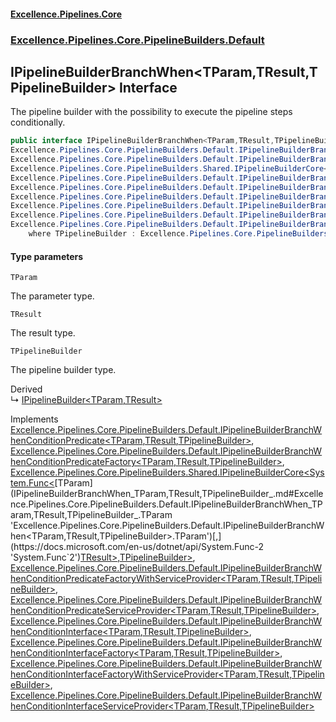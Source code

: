 #### [Excellence.Pipelines.Core](Excellence.Pipelines.md 'Excellence.Pipelines')
### [Excellence.Pipelines.Core.PipelineBuilders.Default](Excellence.Pipelines.md#Excellence.Pipelines.Core.PipelineBuilders.Default 'Excellence.Pipelines.Core.PipelineBuilders.Default')

## IPipelineBuilderBranchWhen<TParam,TResult,TPipelineBuilder> Interface

The pipeline builder with the possibility to execute the pipeline steps conditionally.

```csharp
public interface IPipelineBuilderBranchWhen<TParam,TResult,TPipelineBuilder> :
Excellence.Pipelines.Core.PipelineBuilders.Default.IPipelineBuilderBranchWhenConditionPredicate<TParam, TResult, TPipelineBuilder>,
Excellence.Pipelines.Core.PipelineBuilders.Default.IPipelineBuilderBranchWhenConditionPredicateFactory<TParam, TResult, TPipelineBuilder>,
Excellence.Pipelines.Core.PipelineBuilders.Shared.IPipelineBuilderCore<System.Func<TParam, TResult>, TPipelineBuilder>,
Excellence.Pipelines.Core.PipelineBuilders.Default.IPipelineBuilderBranchWhenConditionPredicateFactoryWithServiceProvider<TParam, TResult, TPipelineBuilder>,
Excellence.Pipelines.Core.PipelineBuilders.Default.IPipelineBuilderBranchWhenConditionPredicateServiceProvider<TParam, TResult, TPipelineBuilder>,
Excellence.Pipelines.Core.PipelineBuilders.Default.IPipelineBuilderBranchWhenConditionInterface<TParam, TResult, TPipelineBuilder>,
Excellence.Pipelines.Core.PipelineBuilders.Default.IPipelineBuilderBranchWhenConditionInterfaceFactory<TParam, TResult, TPipelineBuilder>,
Excellence.Pipelines.Core.PipelineBuilders.Default.IPipelineBuilderBranchWhenConditionInterfaceFactoryWithServiceProvider<TParam, TResult, TPipelineBuilder>,
Excellence.Pipelines.Core.PipelineBuilders.Default.IPipelineBuilderBranchWhenConditionInterfaceServiceProvider<TParam, TResult, TPipelineBuilder>
    where TPipelineBuilder : Excellence.Pipelines.Core.PipelineBuilders.Default.IPipelineBuilderBranchWhen<TParam, TResult, TPipelineBuilder>
```
#### Type parameters

<a name='Excellence.Pipelines.Core.PipelineBuilders.Default.IPipelineBuilderBranchWhen_TParam,TResult,TPipelineBuilder_.TParam'></a>

`TParam`

The parameter type.

<a name='Excellence.Pipelines.Core.PipelineBuilders.Default.IPipelineBuilderBranchWhen_TParam,TResult,TPipelineBuilder_.TResult'></a>

`TResult`

The result type.

<a name='Excellence.Pipelines.Core.PipelineBuilders.Default.IPipelineBuilderBranchWhen_TParam,TResult,TPipelineBuilder_.TPipelineBuilder'></a>

`TPipelineBuilder`

The pipeline builder type.

Derived  
&#8627; [IPipelineBuilder&lt;TParam,TResult&gt;](IPipelineBuilder_TParam,TResult_.md 'Excellence.Pipelines.Core.PipelineBuilders.IPipelineBuilder<TParam,TResult>')

Implements [Excellence.Pipelines.Core.PipelineBuilders.Default.IPipelineBuilderBranchWhenConditionPredicate&lt;](IPipelineBuilderBranchWhenConditionPredicate_TParam,TResult,TPipelineBuilder_.md 'Excellence.Pipelines.Core.PipelineBuilders.Default.IPipelineBuilderBranchWhenConditionPredicate<TParam,TResult,TPipelineBuilder>')[TParam](IPipelineBuilderBranchWhen_TParam,TResult,TPipelineBuilder_.md#Excellence.Pipelines.Core.PipelineBuilders.Default.IPipelineBuilderBranchWhen_TParam,TResult,TPipelineBuilder_.TParam 'Excellence.Pipelines.Core.PipelineBuilders.Default.IPipelineBuilderBranchWhen<TParam,TResult,TPipelineBuilder>.TParam')[,](IPipelineBuilderBranchWhenConditionPredicate_TParam,TResult,TPipelineBuilder_.md 'Excellence.Pipelines.Core.PipelineBuilders.Default.IPipelineBuilderBranchWhenConditionPredicate<TParam,TResult,TPipelineBuilder>')[TResult](IPipelineBuilderBranchWhen_TParam,TResult,TPipelineBuilder_.md#Excellence.Pipelines.Core.PipelineBuilders.Default.IPipelineBuilderBranchWhen_TParam,TResult,TPipelineBuilder_.TResult 'Excellence.Pipelines.Core.PipelineBuilders.Default.IPipelineBuilderBranchWhen<TParam,TResult,TPipelineBuilder>.TResult')[,](IPipelineBuilderBranchWhenConditionPredicate_TParam,TResult,TPipelineBuilder_.md 'Excellence.Pipelines.Core.PipelineBuilders.Default.IPipelineBuilderBranchWhenConditionPredicate<TParam,TResult,TPipelineBuilder>')[TPipelineBuilder](IPipelineBuilderBranchWhen_TParam,TResult,TPipelineBuilder_.md#Excellence.Pipelines.Core.PipelineBuilders.Default.IPipelineBuilderBranchWhen_TParam,TResult,TPipelineBuilder_.TPipelineBuilder 'Excellence.Pipelines.Core.PipelineBuilders.Default.IPipelineBuilderBranchWhen<TParam,TResult,TPipelineBuilder>.TPipelineBuilder')[&gt;](IPipelineBuilderBranchWhenConditionPredicate_TParam,TResult,TPipelineBuilder_.md 'Excellence.Pipelines.Core.PipelineBuilders.Default.IPipelineBuilderBranchWhenConditionPredicate<TParam,TResult,TPipelineBuilder>'), [Excellence.Pipelines.Core.PipelineBuilders.Default.IPipelineBuilderBranchWhenConditionPredicateFactory&lt;](IPipelineBuilderBranchWhenConditionPredicateFactory_TParam,TResult,TPipelineBuilder_.md 'Excellence.Pipelines.Core.PipelineBuilders.Default.IPipelineBuilderBranchWhenConditionPredicateFactory<TParam,TResult,TPipelineBuilder>')[TParam](IPipelineBuilderBranchWhen_TParam,TResult,TPipelineBuilder_.md#Excellence.Pipelines.Core.PipelineBuilders.Default.IPipelineBuilderBranchWhen_TParam,TResult,TPipelineBuilder_.TParam 'Excellence.Pipelines.Core.PipelineBuilders.Default.IPipelineBuilderBranchWhen<TParam,TResult,TPipelineBuilder>.TParam')[,](IPipelineBuilderBranchWhenConditionPredicateFactory_TParam,TResult,TPipelineBuilder_.md 'Excellence.Pipelines.Core.PipelineBuilders.Default.IPipelineBuilderBranchWhenConditionPredicateFactory<TParam,TResult,TPipelineBuilder>')[TResult](IPipelineBuilderBranchWhen_TParam,TResult,TPipelineBuilder_.md#Excellence.Pipelines.Core.PipelineBuilders.Default.IPipelineBuilderBranchWhen_TParam,TResult,TPipelineBuilder_.TResult 'Excellence.Pipelines.Core.PipelineBuilders.Default.IPipelineBuilderBranchWhen<TParam,TResult,TPipelineBuilder>.TResult')[,](IPipelineBuilderBranchWhenConditionPredicateFactory_TParam,TResult,TPipelineBuilder_.md 'Excellence.Pipelines.Core.PipelineBuilders.Default.IPipelineBuilderBranchWhenConditionPredicateFactory<TParam,TResult,TPipelineBuilder>')[TPipelineBuilder](IPipelineBuilderBranchWhen_TParam,TResult,TPipelineBuilder_.md#Excellence.Pipelines.Core.PipelineBuilders.Default.IPipelineBuilderBranchWhen_TParam,TResult,TPipelineBuilder_.TPipelineBuilder 'Excellence.Pipelines.Core.PipelineBuilders.Default.IPipelineBuilderBranchWhen<TParam,TResult,TPipelineBuilder>.TPipelineBuilder')[&gt;](IPipelineBuilderBranchWhenConditionPredicateFactory_TParam,TResult,TPipelineBuilder_.md 'Excellence.Pipelines.Core.PipelineBuilders.Default.IPipelineBuilderBranchWhenConditionPredicateFactory<TParam,TResult,TPipelineBuilder>'), [Excellence.Pipelines.Core.PipelineBuilders.Shared.IPipelineBuilderCore&lt;](IPipelineBuilderCore_TPipelineDelegate,TPipelineBuilder_.md 'Excellence.Pipelines.Core.PipelineBuilders.Shared.IPipelineBuilderCore<TPipelineDelegate,TPipelineBuilder>')[System.Func&lt;](https://docs.microsoft.com/en-us/dotnet/api/System.Func-2 'System.Func`2')[TParam](IPipelineBuilderBranchWhen_TParam,TResult,TPipelineBuilder_.md#Excellence.Pipelines.Core.PipelineBuilders.Default.IPipelineBuilderBranchWhen_TParam,TResult,TPipelineBuilder_.TParam 'Excellence.Pipelines.Core.PipelineBuilders.Default.IPipelineBuilderBranchWhen<TParam,TResult,TPipelineBuilder>.TParam')[,](https://docs.microsoft.com/en-us/dotnet/api/System.Func-2 'System.Func`2')[TResult](IPipelineBuilderBranchWhen_TParam,TResult,TPipelineBuilder_.md#Excellence.Pipelines.Core.PipelineBuilders.Default.IPipelineBuilderBranchWhen_TParam,TResult,TPipelineBuilder_.TResult 'Excellence.Pipelines.Core.PipelineBuilders.Default.IPipelineBuilderBranchWhen<TParam,TResult,TPipelineBuilder>.TResult')[&gt;](https://docs.microsoft.com/en-us/dotnet/api/System.Func-2 'System.Func`2')[,](IPipelineBuilderCore_TPipelineDelegate,TPipelineBuilder_.md 'Excellence.Pipelines.Core.PipelineBuilders.Shared.IPipelineBuilderCore<TPipelineDelegate,TPipelineBuilder>')[TPipelineBuilder](IPipelineBuilderBranchWhen_TParam,TResult,TPipelineBuilder_.md#Excellence.Pipelines.Core.PipelineBuilders.Default.IPipelineBuilderBranchWhen_TParam,TResult,TPipelineBuilder_.TPipelineBuilder 'Excellence.Pipelines.Core.PipelineBuilders.Default.IPipelineBuilderBranchWhen<TParam,TResult,TPipelineBuilder>.TPipelineBuilder')[&gt;](IPipelineBuilderCore_TPipelineDelegate,TPipelineBuilder_.md 'Excellence.Pipelines.Core.PipelineBuilders.Shared.IPipelineBuilderCore<TPipelineDelegate,TPipelineBuilder>'), [Excellence.Pipelines.Core.PipelineBuilders.Default.IPipelineBuilderBranchWhenConditionPredicateFactoryWithServiceProvider&lt;](IPipelineBuilderBranchWhenConditionPredicateFactoryWithServiceProvider_TParam,TResult,TPipelineBuilder_.md 'Excellence.Pipelines.Core.PipelineBuilders.Default.IPipelineBuilderBranchWhenConditionPredicateFactoryWithServiceProvider<TParam,TResult,TPipelineBuilder>')[TParam](IPipelineBuilderBranchWhen_TParam,TResult,TPipelineBuilder_.md#Excellence.Pipelines.Core.PipelineBuilders.Default.IPipelineBuilderBranchWhen_TParam,TResult,TPipelineBuilder_.TParam 'Excellence.Pipelines.Core.PipelineBuilders.Default.IPipelineBuilderBranchWhen<TParam,TResult,TPipelineBuilder>.TParam')[,](IPipelineBuilderBranchWhenConditionPredicateFactoryWithServiceProvider_TParam,TResult,TPipelineBuilder_.md 'Excellence.Pipelines.Core.PipelineBuilders.Default.IPipelineBuilderBranchWhenConditionPredicateFactoryWithServiceProvider<TParam,TResult,TPipelineBuilder>')[TResult](IPipelineBuilderBranchWhen_TParam,TResult,TPipelineBuilder_.md#Excellence.Pipelines.Core.PipelineBuilders.Default.IPipelineBuilderBranchWhen_TParam,TResult,TPipelineBuilder_.TResult 'Excellence.Pipelines.Core.PipelineBuilders.Default.IPipelineBuilderBranchWhen<TParam,TResult,TPipelineBuilder>.TResult')[,](IPipelineBuilderBranchWhenConditionPredicateFactoryWithServiceProvider_TParam,TResult,TPipelineBuilder_.md 'Excellence.Pipelines.Core.PipelineBuilders.Default.IPipelineBuilderBranchWhenConditionPredicateFactoryWithServiceProvider<TParam,TResult,TPipelineBuilder>')[TPipelineBuilder](IPipelineBuilderBranchWhen_TParam,TResult,TPipelineBuilder_.md#Excellence.Pipelines.Core.PipelineBuilders.Default.IPipelineBuilderBranchWhen_TParam,TResult,TPipelineBuilder_.TPipelineBuilder 'Excellence.Pipelines.Core.PipelineBuilders.Default.IPipelineBuilderBranchWhen<TParam,TResult,TPipelineBuilder>.TPipelineBuilder')[&gt;](IPipelineBuilderBranchWhenConditionPredicateFactoryWithServiceProvider_TParam,TResult,TPipelineBuilder_.md 'Excellence.Pipelines.Core.PipelineBuilders.Default.IPipelineBuilderBranchWhenConditionPredicateFactoryWithServiceProvider<TParam,TResult,TPipelineBuilder>'), [Excellence.Pipelines.Core.PipelineBuilders.Default.IPipelineBuilderBranchWhenConditionPredicateServiceProvider&lt;](IPipelineBuilderBranchWhenConditionPredicateServiceProvider_TParam,TResult,TPipelineBuilder_.md 'Excellence.Pipelines.Core.PipelineBuilders.Default.IPipelineBuilderBranchWhenConditionPredicateServiceProvider<TParam,TResult,TPipelineBuilder>')[TParam](IPipelineBuilderBranchWhen_TParam,TResult,TPipelineBuilder_.md#Excellence.Pipelines.Core.PipelineBuilders.Default.IPipelineBuilderBranchWhen_TParam,TResult,TPipelineBuilder_.TParam 'Excellence.Pipelines.Core.PipelineBuilders.Default.IPipelineBuilderBranchWhen<TParam,TResult,TPipelineBuilder>.TParam')[,](IPipelineBuilderBranchWhenConditionPredicateServiceProvider_TParam,TResult,TPipelineBuilder_.md 'Excellence.Pipelines.Core.PipelineBuilders.Default.IPipelineBuilderBranchWhenConditionPredicateServiceProvider<TParam,TResult,TPipelineBuilder>')[TResult](IPipelineBuilderBranchWhen_TParam,TResult,TPipelineBuilder_.md#Excellence.Pipelines.Core.PipelineBuilders.Default.IPipelineBuilderBranchWhen_TParam,TResult,TPipelineBuilder_.TResult 'Excellence.Pipelines.Core.PipelineBuilders.Default.IPipelineBuilderBranchWhen<TParam,TResult,TPipelineBuilder>.TResult')[,](IPipelineBuilderBranchWhenConditionPredicateServiceProvider_TParam,TResult,TPipelineBuilder_.md 'Excellence.Pipelines.Core.PipelineBuilders.Default.IPipelineBuilderBranchWhenConditionPredicateServiceProvider<TParam,TResult,TPipelineBuilder>')[TPipelineBuilder](IPipelineBuilderBranchWhen_TParam,TResult,TPipelineBuilder_.md#Excellence.Pipelines.Core.PipelineBuilders.Default.IPipelineBuilderBranchWhen_TParam,TResult,TPipelineBuilder_.TPipelineBuilder 'Excellence.Pipelines.Core.PipelineBuilders.Default.IPipelineBuilderBranchWhen<TParam,TResult,TPipelineBuilder>.TPipelineBuilder')[&gt;](IPipelineBuilderBranchWhenConditionPredicateServiceProvider_TParam,TResult,TPipelineBuilder_.md 'Excellence.Pipelines.Core.PipelineBuilders.Default.IPipelineBuilderBranchWhenConditionPredicateServiceProvider<TParam,TResult,TPipelineBuilder>'), [Excellence.Pipelines.Core.PipelineBuilders.Default.IPipelineBuilderBranchWhenConditionInterface&lt;](IPipelineBuilderBranchWhenConditionInterface_TParam,TResult,TPipelineBuilder_.md 'Excellence.Pipelines.Core.PipelineBuilders.Default.IPipelineBuilderBranchWhenConditionInterface<TParam,TResult,TPipelineBuilder>')[TParam](IPipelineBuilderBranchWhen_TParam,TResult,TPipelineBuilder_.md#Excellence.Pipelines.Core.PipelineBuilders.Default.IPipelineBuilderBranchWhen_TParam,TResult,TPipelineBuilder_.TParam 'Excellence.Pipelines.Core.PipelineBuilders.Default.IPipelineBuilderBranchWhen<TParam,TResult,TPipelineBuilder>.TParam')[,](IPipelineBuilderBranchWhenConditionInterface_TParam,TResult,TPipelineBuilder_.md 'Excellence.Pipelines.Core.PipelineBuilders.Default.IPipelineBuilderBranchWhenConditionInterface<TParam,TResult,TPipelineBuilder>')[TResult](IPipelineBuilderBranchWhen_TParam,TResult,TPipelineBuilder_.md#Excellence.Pipelines.Core.PipelineBuilders.Default.IPipelineBuilderBranchWhen_TParam,TResult,TPipelineBuilder_.TResult 'Excellence.Pipelines.Core.PipelineBuilders.Default.IPipelineBuilderBranchWhen<TParam,TResult,TPipelineBuilder>.TResult')[,](IPipelineBuilderBranchWhenConditionInterface_TParam,TResult,TPipelineBuilder_.md 'Excellence.Pipelines.Core.PipelineBuilders.Default.IPipelineBuilderBranchWhenConditionInterface<TParam,TResult,TPipelineBuilder>')[TPipelineBuilder](IPipelineBuilderBranchWhen_TParam,TResult,TPipelineBuilder_.md#Excellence.Pipelines.Core.PipelineBuilders.Default.IPipelineBuilderBranchWhen_TParam,TResult,TPipelineBuilder_.TPipelineBuilder 'Excellence.Pipelines.Core.PipelineBuilders.Default.IPipelineBuilderBranchWhen<TParam,TResult,TPipelineBuilder>.TPipelineBuilder')[&gt;](IPipelineBuilderBranchWhenConditionInterface_TParam,TResult,TPipelineBuilder_.md 'Excellence.Pipelines.Core.PipelineBuilders.Default.IPipelineBuilderBranchWhenConditionInterface<TParam,TResult,TPipelineBuilder>'), [Excellence.Pipelines.Core.PipelineBuilders.Default.IPipelineBuilderBranchWhenConditionInterfaceFactory&lt;](IPipelineBuilderBranchWhenConditionInterfaceFactory_TParam,TResult,TPipelineBuilder_.md 'Excellence.Pipelines.Core.PipelineBuilders.Default.IPipelineBuilderBranchWhenConditionInterfaceFactory<TParam,TResult,TPipelineBuilder>')[TParam](IPipelineBuilderBranchWhen_TParam,TResult,TPipelineBuilder_.md#Excellence.Pipelines.Core.PipelineBuilders.Default.IPipelineBuilderBranchWhen_TParam,TResult,TPipelineBuilder_.TParam 'Excellence.Pipelines.Core.PipelineBuilders.Default.IPipelineBuilderBranchWhen<TParam,TResult,TPipelineBuilder>.TParam')[,](IPipelineBuilderBranchWhenConditionInterfaceFactory_TParam,TResult,TPipelineBuilder_.md 'Excellence.Pipelines.Core.PipelineBuilders.Default.IPipelineBuilderBranchWhenConditionInterfaceFactory<TParam,TResult,TPipelineBuilder>')[TResult](IPipelineBuilderBranchWhen_TParam,TResult,TPipelineBuilder_.md#Excellence.Pipelines.Core.PipelineBuilders.Default.IPipelineBuilderBranchWhen_TParam,TResult,TPipelineBuilder_.TResult 'Excellence.Pipelines.Core.PipelineBuilders.Default.IPipelineBuilderBranchWhen<TParam,TResult,TPipelineBuilder>.TResult')[,](IPipelineBuilderBranchWhenConditionInterfaceFactory_TParam,TResult,TPipelineBuilder_.md 'Excellence.Pipelines.Core.PipelineBuilders.Default.IPipelineBuilderBranchWhenConditionInterfaceFactory<TParam,TResult,TPipelineBuilder>')[TPipelineBuilder](IPipelineBuilderBranchWhen_TParam,TResult,TPipelineBuilder_.md#Excellence.Pipelines.Core.PipelineBuilders.Default.IPipelineBuilderBranchWhen_TParam,TResult,TPipelineBuilder_.TPipelineBuilder 'Excellence.Pipelines.Core.PipelineBuilders.Default.IPipelineBuilderBranchWhen<TParam,TResult,TPipelineBuilder>.TPipelineBuilder')[&gt;](IPipelineBuilderBranchWhenConditionInterfaceFactory_TParam,TResult,TPipelineBuilder_.md 'Excellence.Pipelines.Core.PipelineBuilders.Default.IPipelineBuilderBranchWhenConditionInterfaceFactory<TParam,TResult,TPipelineBuilder>'), [Excellence.Pipelines.Core.PipelineBuilders.Default.IPipelineBuilderBranchWhenConditionInterfaceFactoryWithServiceProvider&lt;](IPipelineBuilderBranchWhenConditionInterfaceFactoryWithServiceProvider_TParam,TResult,TPipelineBuilder_.md 'Excellence.Pipelines.Core.PipelineBuilders.Default.IPipelineBuilderBranchWhenConditionInterfaceFactoryWithServiceProvider<TParam,TResult,TPipelineBuilder>')[TParam](IPipelineBuilderBranchWhen_TParam,TResult,TPipelineBuilder_.md#Excellence.Pipelines.Core.PipelineBuilders.Default.IPipelineBuilderBranchWhen_TParam,TResult,TPipelineBuilder_.TParam 'Excellence.Pipelines.Core.PipelineBuilders.Default.IPipelineBuilderBranchWhen<TParam,TResult,TPipelineBuilder>.TParam')[,](IPipelineBuilderBranchWhenConditionInterfaceFactoryWithServiceProvider_TParam,TResult,TPipelineBuilder_.md 'Excellence.Pipelines.Core.PipelineBuilders.Default.IPipelineBuilderBranchWhenConditionInterfaceFactoryWithServiceProvider<TParam,TResult,TPipelineBuilder>')[TResult](IPipelineBuilderBranchWhen_TParam,TResult,TPipelineBuilder_.md#Excellence.Pipelines.Core.PipelineBuilders.Default.IPipelineBuilderBranchWhen_TParam,TResult,TPipelineBuilder_.TResult 'Excellence.Pipelines.Core.PipelineBuilders.Default.IPipelineBuilderBranchWhen<TParam,TResult,TPipelineBuilder>.TResult')[,](IPipelineBuilderBranchWhenConditionInterfaceFactoryWithServiceProvider_TParam,TResult,TPipelineBuilder_.md 'Excellence.Pipelines.Core.PipelineBuilders.Default.IPipelineBuilderBranchWhenConditionInterfaceFactoryWithServiceProvider<TParam,TResult,TPipelineBuilder>')[TPipelineBuilder](IPipelineBuilderBranchWhen_TParam,TResult,TPipelineBuilder_.md#Excellence.Pipelines.Core.PipelineBuilders.Default.IPipelineBuilderBranchWhen_TParam,TResult,TPipelineBuilder_.TPipelineBuilder 'Excellence.Pipelines.Core.PipelineBuilders.Default.IPipelineBuilderBranchWhen<TParam,TResult,TPipelineBuilder>.TPipelineBuilder')[&gt;](IPipelineBuilderBranchWhenConditionInterfaceFactoryWithServiceProvider_TParam,TResult,TPipelineBuilder_.md 'Excellence.Pipelines.Core.PipelineBuilders.Default.IPipelineBuilderBranchWhenConditionInterfaceFactoryWithServiceProvider<TParam,TResult,TPipelineBuilder>'), [Excellence.Pipelines.Core.PipelineBuilders.Default.IPipelineBuilderBranchWhenConditionInterfaceServiceProvider&lt;](IPipelineBuilderBranchWhenConditionInterfaceServiceProvider_TParam,TResult,TPipelineBuilder_.md 'Excellence.Pipelines.Core.PipelineBuilders.Default.IPipelineBuilderBranchWhenConditionInterfaceServiceProvider<TParam,TResult,TPipelineBuilder>')[TParam](IPipelineBuilderBranchWhen_TParam,TResult,TPipelineBuilder_.md#Excellence.Pipelines.Core.PipelineBuilders.Default.IPipelineBuilderBranchWhen_TParam,TResult,TPipelineBuilder_.TParam 'Excellence.Pipelines.Core.PipelineBuilders.Default.IPipelineBuilderBranchWhen<TParam,TResult,TPipelineBuilder>.TParam')[,](IPipelineBuilderBranchWhenConditionInterfaceServiceProvider_TParam,TResult,TPipelineBuilder_.md 'Excellence.Pipelines.Core.PipelineBuilders.Default.IPipelineBuilderBranchWhenConditionInterfaceServiceProvider<TParam,TResult,TPipelineBuilder>')[TResult](IPipelineBuilderBranchWhen_TParam,TResult,TPipelineBuilder_.md#Excellence.Pipelines.Core.PipelineBuilders.Default.IPipelineBuilderBranchWhen_TParam,TResult,TPipelineBuilder_.TResult 'Excellence.Pipelines.Core.PipelineBuilders.Default.IPipelineBuilderBranchWhen<TParam,TResult,TPipelineBuilder>.TResult')[,](IPipelineBuilderBranchWhenConditionInterfaceServiceProvider_TParam,TResult,TPipelineBuilder_.md 'Excellence.Pipelines.Core.PipelineBuilders.Default.IPipelineBuilderBranchWhenConditionInterfaceServiceProvider<TParam,TResult,TPipelineBuilder>')[TPipelineBuilder](IPipelineBuilderBranchWhen_TParam,TResult,TPipelineBuilder_.md#Excellence.Pipelines.Core.PipelineBuilders.Default.IPipelineBuilderBranchWhen_TParam,TResult,TPipelineBuilder_.TPipelineBuilder 'Excellence.Pipelines.Core.PipelineBuilders.Default.IPipelineBuilderBranchWhen<TParam,TResult,TPipelineBuilder>.TPipelineBuilder')[&gt;](IPipelineBuilderBranchWhenConditionInterfaceServiceProvider_TParam,TResult,TPipelineBuilder_.md 'Excellence.Pipelines.Core.PipelineBuilders.Default.IPipelineBuilderBranchWhenConditionInterfaceServiceProvider<TParam,TResult,TPipelineBuilder>')